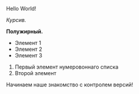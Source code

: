 Hello World!

*Курсив.*

**Полужирный.**

* Элемент 1
* Элемент 2
* Элемент 3

1. Первый элемент нумеровоннаго списка
2. Второй элемент

Начинаем наше знакомство с контролем версий!
